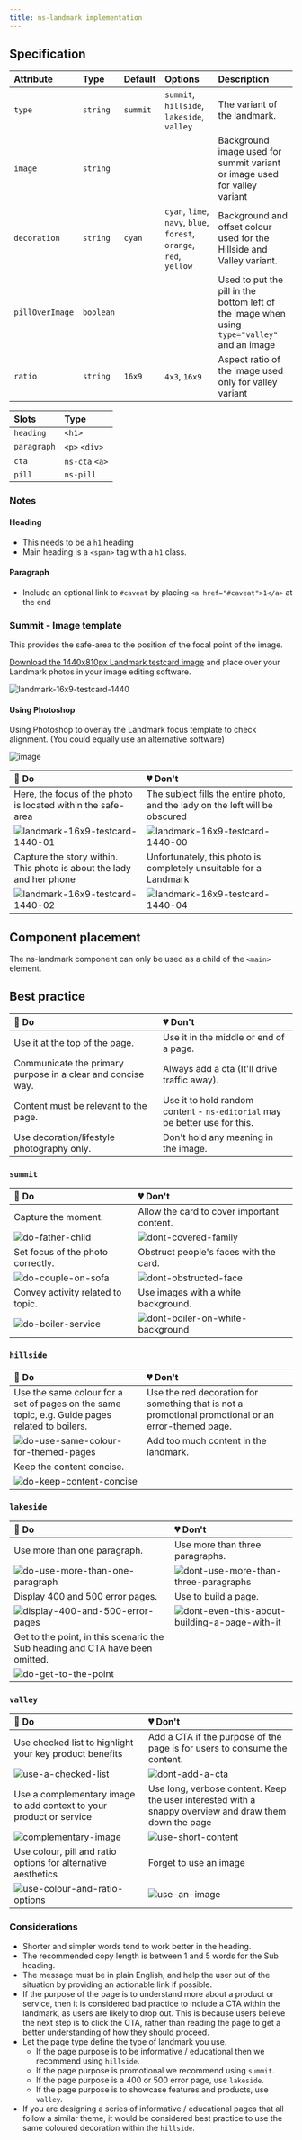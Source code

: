 ```yaml
---
title: ns-landmark implementation
---
```


## Specification

| Attribute | Type | Default | Options | Description |
| :--- | :--- | :--- | :--- | :--- |
| `type` | `string` | `summit` | `summit`, `hillside`, `lakeside`, `valley` | The variant of the landmark. |
| `image` | `string` |  |  | Background image used for summit variant or image used for valley variant |
| `decoration` | `string` | `cyan` | `cyan`, `lime`, `navy`, `blue`, `forest`, `orange`, `red`, `yellow` | Background and offset colour used for the Hillside and Valley variant. |
| `pillOverImage` | `boolean` |  |  | Used to put the pill in the bottom left of the image when using `type="valley"` and an image |
| `ratio` | `string` | `16x9` | `4x3`, `16x9` | Aspect ratio of the image used only for valley variant |

| Slots | Type |
| :--- | :--- |
| `heading` | `<h1>` |
| `paragraph` | `<p>` `<div>` |
| `cta` | `ns-cta` `<a>`  |
| `pill` | `ns-pill` |

### Notes

#### Heading

* This needs to be a `h1` heading
* Main heading is a `<span>` tag with a `h1` class.

#### Paragraph

* Include an optional link to `#caveat` by placing `<a href="#caveat">1</a>` at the end

### Summit - Image template

This provides the safe-area to the position of the focal point of the image.

[Download the 1440x810px Landmark testcard image](./images/summit-testcard.png) and place over your Landmark photos in your image editing software.

![landmark-16x9-testcard-1440](./images/summit-testcard.png)

#### Using Photoshop

Using Photoshop to overlay the Landmark focus template to check alignment. (You could equally use an alternative software)

![image](./images/photoshop-template.webp)

| 💚 Do | 💔 Don't |
| :--- | :--- |
| Here, the focus of the photo is located within the safe-area | The subject fills the entire photo, and the lady on the left will be obscured |
| ![landmark-16x9-testcard-1440-01](./images/best-practice-do1-photo.webp) | ![landmark-16x9-testcard-1440-00](./images/best-practice-dont1-photo.webp) |
| Capture the story within. This photo is about the lady and her phone | Unfortunately, this photo is completely unsuitable for a Landmark |
| ![landmark-16x9-testcard-1440-02](./images/best-practice-do2-photo.webp) | ![landmark-16x9-testcard-1440-04](./images/best-practice-dont2-photo.webp) |

## Component placement

The ns-landmark component can only be used as a child of the `<main>` element.

## Best practice

| 💚 Do | 💔 Don't |
| :--- | :--- |
| Use it at the top of the page. | Use it in the middle or end of a page. |
| Communicate the primary purpose in a clear and concise way. | Always add a cta (It'll drive traffic away). |
| Content must be relevant to the page. | Use it to hold random content - `ns-editorial` may be better use for this. |
| Use decoration/lifestyle photography only. | Don't hold any meaning in the image. |

### `summit`

| 💚 Do | 💔 Don't |
| :--- | :--- |
| Capture the moment. | Allow the card to cover important content. |
| ![do-father-child](./images/best-practice-do1-summit.webp) | ![dont-covered-family](./images/best-practice-dont1-summit.webp) |
| Set focus of the photo correctly. | Obstruct people's faces with the card. |
| ![do-couple-on-sofa](./images/best-practice-do2-summit.webp) | ![dont-obstructed-face](./images/best-practice-dont2-summit.webp) |
| Convey activity related to topic. | Use images with a white background. |
| ![do-boiler-service](./images/best-practice-do3-summit.webp) | ![dont-boiler-on-white-background](./images/best-practice-dont3-summit.webp) |

### `hillside`

| 💚 Do | 💔 Don't |
| :--- | :--- |
| Use the same colour for a set of pages on the same topic, e.g. Guide pages related to boilers. | Use the red decoration for something that is not a promotional promotional or an error-themed page. |
| ![do-use-same-colour-for-themed-pages](./images/best-practice-do1-hillside.webp) | Add too much content in the landmark. |
| Keep the content concise. |  |
| ![do-keep-content-concise](./images/best-practice-do2-hillside.webp) |  |

### `lakeside`

| 💚 Do | 💔 Don't |
| :--- | :--- |
| Use more than one paragraph. | Use more than three paragraphs. |
| ![do-use-more-than-one-paragraph](./images/best-practice-do1-lakeside.webp) | ![dont-use-more-than-three-paragraphs](./images/best-practice-dont1-lakeside.webp) |
| Display 400 and 500 error pages. | Use to build a page. |
| ![display-400-and-500-error-pages](./images/best-practice-do2-lakeside.webp) | ![dont-even-this-about-building-a-page-with-it](./images/best-practice-dont2-lakeside.webp) |
| Get to the point, in this scenario the Sub heading and CTA have been omitted. |  |
| ![do-get-to-the-point](./images/best-practice-do3-lakeside.webp) |  |

### `valley`

| 💚 Do | 💔 Don't |
| :--- | :--- |
| Use checked list to highlight your key product benefits | Add a CTA if the purpose of the page is for users to consume the content. |
| ![use-a-checked-list](./images/best-practice-do1-valley.webp) | ![dont-add-a-cta](./images/best-practice-dont1-valley.webp) |
| Use a complementary image to add context to your product or service | Use long, verbose content. Keep the user interested with a snappy overview and draw them down the page |
| ![complementary-image](./images/best-practice-do2-valley.webp) | ![use-short-content](./images/best-practice-dont2-valley.webp) |
| Use colour, pill and ratio options for alternative aesthetics | Forget to use an image |
| ![use-colour-and-ratio-options](./images/best-practice-do3-valley.webp) | ![use-an-image](./images/best-practice-dont3-valley.webp) |

### Considerations

* Shorter and simpler words tend to work better in the heading.
* The recommended copy length is between 1 and 5 words for the Sub heading.
* The message must be in plain English, and help the user out of the situation by providing an actionable link if possible.
* If the purpose of the page is to understand more about a product or service, then it is considered bad practice to include a CTA within the landmark, as users are likely to drop out. This is because users believe the next step is to click the CTA, rather than reading the page to get a better understanding of how they should proceed.
* Let the page type define the type of landmark you use.
  * If the page purpose is to be informative / educational then we recommend using `hillside`.
  * If the page purpose is promotional we recommend using `summit`.
  * If the page purpose is a 400 or 500 error page, use `lakeside`.
  * If the page purpose is to showcase features and products, use `valley`.
* If you are designing a series of informative / educational pages that all follow a similar theme, it would be considered best practice to use the same coloured decoration within the `hillside`.

